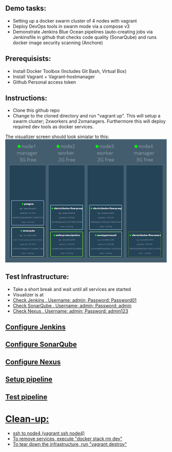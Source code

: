 ## Demo tasks:

-	Setting up a docker swarm cluster of 4 nodes with vagrant
-	Deploy DevOps tools in swarm mode via a compose v3
- Demonstrate Jenkins Blue Ocean pipelines (auto-creating jobs via Jenkinsfile in github that checks code quality (SonarQube) and runs docker image security scanning (Anchore) 


## Prerequisists:

-	Install Docker Toolbox (Includes Git Bash, Virtual Box)
-	Install Vagrant + Vagrant-hostmanager
- Github Personal access token


## Instructions:

- Clone this github repo
-	Change to the cloned directory and run "vagrant up". This will setup a swarm cluster; 2xworkers and 2xmanagers. Furthermore this will deploy required dev tools as docker services.


The visualizer screen should look simialar to this:
![alt tag](infra.PNG?raw=true "Infrastructure")


## Test Infrastructure:

- Take a short break and wait until all services are started
-	Visualizer is at <a href="http://node1:9080"/> 
- Check Jenkins <a href="http://node1/jenkins"/>. Username: admin; Password: Password01
-	Check SonarQube <a href="http://node1/sonar"/>. Username: admin; Password: admin
-	Check Nexus <a href="http://node1/nexus"/>. Username: admin; Password: admin123

## Configure Jenkins
## Configure SonarQube
## Configure Nexus
## Setup pipeline
## Test pipeline

# Clean-up:
- ssh to node4 (vagrant ssh node4)
-	To remove services, execute "docker stack rm dev"
-	To tear down the infrastructure, run "vagrant destroy"

